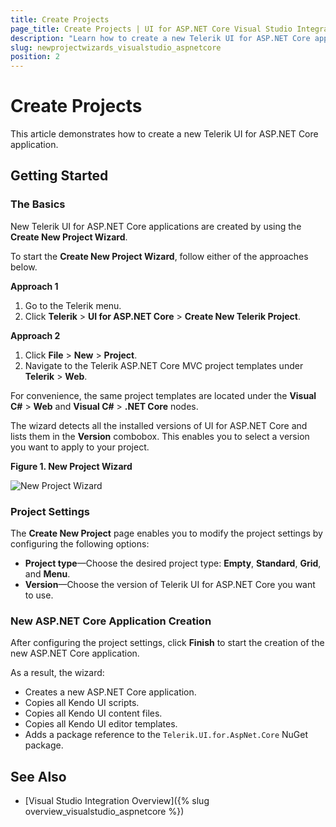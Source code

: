 ```yaml
---
title: Create Projects
page_title: Create Projects | UI for ASP.NET Core Visual Studio Integration
description: "Learn how to create a new Telerik UI for ASP.NET Core application."
slug: newprojectwizards_visualstudio_aspnetcore
position: 2
---
```


# Create Projects

This article demonstrates how to create a new Telerik UI for ASP.NET Core application.

## Getting Started

### The Basics

New Telerik UI for ASP.NET Core applications are created by using the **Create New Project Wizard**.

To start the **Create New Project Wizard**, follow either of the approaches below.

**Approach 1**   

1. Go to the Telerik menu.   
2. Click **Telerik** > **UI for ASP.NET Core** > **Create New Telerik Project**.

**Approach 2**

1. Click **File** > **New** > **Project**.     
2. Navigate to the Telerik ASP.NET Core MVC project templates under **Telerik** > **Web**.

For convenience, the same project templates are located under the **Visual C#** > **Web** and **Visual C#** > **.NET Core** nodes.

The wizard detects all the installed versions of UI for ASP.NET Core and lists them in the **Version** combobox. This enables you to select a version you want to apply to your project.

**Figure 1. New Project Wizard**

![New Project Wizard](/vs-integration/images/new-project-wizard-core.png)

### Project Settings

The **Create New Project** page enables you to modify the project settings by configuring the following options:

* **Project type**&mdash;Choose the desired project type: **Empty**, **Standard**, **Grid**, and **Menu**.
* **Version**&mdash;Choose the version of Telerik UI for ASP.NET Core you want to use.

### New ASP.NET Core Application Creation

After configuring the project settings, click **Finish** to start the creation of the new ASP.NET Core application.

As a result, the wizard:  
* Creates a new ASP.NET Core application.
* Copies all Kendo UI scripts.
* Copies all Kendo UI content files.
* Copies all Kendo UI editor templates.
* Adds a package reference to the `Telerik.UI.for.AspNet.Core` NuGet package.

## See Also

* [Visual Studio Integration Overview]({% slug overview_visualstudio_aspnetcore %})
